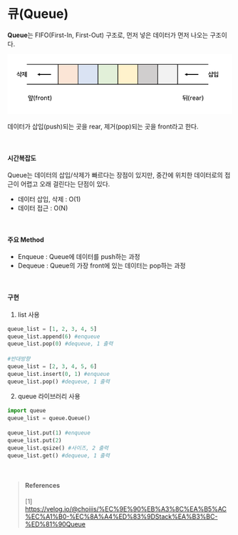 # 큐(Queue)

**Queue**는 FIFO(First-In, First-Out) 구조로, 먼저 넣은 데이터가 먼저 나오는 구조이다.

![figure12](./img/figure12.PNG)

데이터가 삽입(push)되는 곳을 rear, 제거(pop)되는 곳을 front라고 한다.

<br>

#### 시간복잡도

Queue는 데이터의 삽입/삭제가 빠르다는 장점이 있지만, 중간에 위치한 데이터로의 접근이 어렵고 오래 걸린다는 단점이 있다.

* 데이터 삽입, 삭제 : O(1)
* 데이터 접근 : O(N) 

<br>

#### 주요 Method

* Enqueue : Queue에 데이터를 push하는 과정
* Dequeue : Queue의 가장 front에 있는 데이터는 pop하는 과정

<br>

#### 구현

1) list 사용

~~~python
queue_list = [1, 2, 3, 4, 5]
queue_list.append(6) #enqueue
queue_list.pop(0) #dequeue, 1 출력

#반대방향
queue_list = [2, 3, 4, 5, 6]
queue_list.insert(0, 1) #enqueue
queue_list.pop() #dequeue, 1 출력
~~~



2. queue 라이브러리 사용

~~~python
import queue
queue_list = queue.Queue()

queue_list.put(1) #enqueue
queue_list.put(2)
queue_list.qsize() #사이즈, 2 출력
queue_list.get() #dequeue, 1 출력
~~~



<br>

> #### References
>
> [1] https://velog.io/@choiiis/%EC%9E%90%EB%A3%8C%EA%B5%AC%EC%A1%B0-%EC%8A%A4%ED%83%9DStack%EA%B3%BC-%ED%81%90Queue
